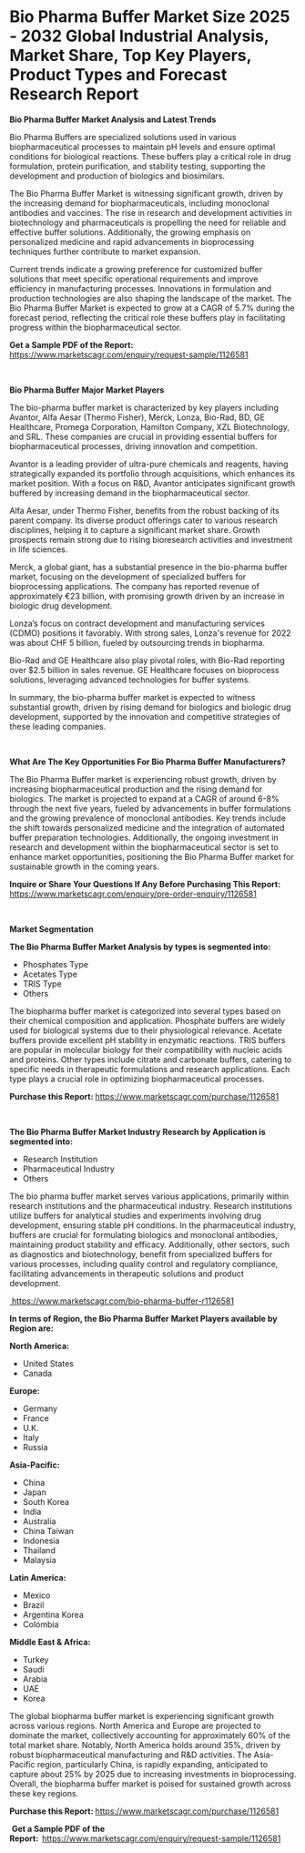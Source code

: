 <p><h1>Bio Pharma Buffer Market Size 2025 - 2032 Global Industrial Analysis, Market Share, Top Key Players, Product Types and Forecast Research Report</h1></p><p><strong>Bio Pharma Buffer Market Analysis and Latest Trends</strong></p>
<p><p>Bio Pharma Buffers are specialized solutions used in various biopharmaceutical processes to maintain pH levels and ensure optimal conditions for biological reactions. These buffers play a critical role in drug formulation, protein purification, and stability testing, supporting the development and production of biologics and biosimilars. </p><p>The Bio Pharma Buffer Market is witnessing significant growth, driven by the increasing demand for biopharmaceuticals, including monoclonal antibodies and vaccines. The rise in research and development activities in biotechnology and pharmaceuticals is propelling the need for reliable and effective buffer solutions. Additionally, the growing emphasis on personalized medicine and rapid advancements in bioprocessing techniques further contribute to market expansion.</p><p>Current trends indicate a growing preference for customized buffer solutions that meet specific operational requirements and improve efficiency in manufacturing processes. Innovations in formulation and production technologies are also shaping the landscape of the market. The Bio Pharma Buffer Market is expected to grow at a CAGR of 5.7% during the forecast period, reflecting the critical role these buffers play in facilitating progress within the biopharmaceutical sector.</p></p>
<p><strong>Get a Sample PDF of the Report:&nbsp;</strong> <a href="https://www.marketscagr.com/enquiry/request-sample/1126581?utm_campaign=3576&utm_medium=2&utm_source=Github&utm_content=ia&utm_term=19042025&utm_id=bio-pharma-buffer">https://www.marketscagr.com/enquiry/request-sample/1126581</a></p>
<p>&nbsp;</p>
<p><strong>Bio Pharma Buffer Major Market Players</strong></p>
<p><p>The bio-pharma buffer market is characterized by key players including Avantor, Alfa Aesar (Thermo Fisher), Merck, Lonza, Bio-Rad, BD, GE Healthcare, Promega Corporation, Hamilton Company, XZL Biotechnology, and SRL. These companies are crucial in providing essential buffers for biopharmaceutical processes, driving innovation and competition.</p><p>Avantor is a leading provider of ultra-pure chemicals and reagents, having strategically expanded its portfolio through acquisitions, which enhances its market position. With a focus on R&D, Avantor anticipates significant growth buffered by increasing demand in the biopharmaceutical sector.</p><p>Alfa Aesar, under Thermo Fisher, benefits from the robust backing of its parent company. Its diverse product offerings cater to various research disciplines, helping it to capture a significant market share. Growth prospects remain strong due to rising bioresearch activities and investment in life sciences.</p><p>Merck, a global giant, has a substantial presence in the bio-pharma buffer market, focusing on the development of specialized buffers for bioprocessing applications. The company has reported revenue of approximately €23 billion, with promising growth driven by an increase in biologic drug development.</p><p>Lonza’s focus on contract development and manufacturing services (CDMO) positions it favorably. With strong sales, Lonza's revenue for 2022 was about CHF 5 billion, fueled by outsourcing trends in biopharma.</p><p>Bio-Rad and GE Healthcare also play pivotal roles, with Bio-Rad reporting over $2.5 billion in sales revenue. GE Healthcare focuses on bioprocess solutions, leveraging advanced technologies for buffer systems.</p><p>In summary, the bio-pharma buffer market is expected to witness substantial growth, driven by rising demand for biologics and biologic drug development, supported by the innovation and competitive strategies of these leading companies.</p></p>
<p>&nbsp;</p>
<p><strong>What Are The Key Opportunities For Bio Pharma Buffer Manufacturers?</strong></p>
<p><p>The Bio Pharma Buffer market is experiencing robust growth, driven by increasing biopharmaceutical production and the rising demand for biologics. The market is projected to expand at a CAGR of around 6-8% through the next five years, fueled by advancements in buffer formulations and the growing prevalence of monoclonal antibodies. Key trends include the shift towards personalized medicine and the integration of automated buffer preparation technologies. Additionally, the ongoing investment in research and development within the biopharmaceutical sector is set to enhance market opportunities, positioning the Bio Pharma Buffer market for sustainable growth in the coming years.</p></p>
<p><strong>Inquire or Share Your Questions If Any Before Purchasing This Report:</strong> <a href="https://www.marketscagr.com/enquiry/pre-order-enquiry/1126581?utm_campaign=3576&utm_medium=2&utm_source=Github&utm_content=ia&utm_term=19042025&utm_id=bio-pharma-buffer">https://www.marketscagr.com/enquiry/pre-order-enquiry/1126581</a></p>
<p>&nbsp;</p>
<p><strong>Market Segmentation</strong></p>
<p><strong>The Bio Pharma Buffer Market Analysis by types is segmented into:</strong></p>
<p><ul><li>Phosphates Type</li><li>Acetates Type</li><li>TRIS Type</li><li>Others</li></ul></p>
<p><p>The biopharma buffer market is categorized into several types based on their chemical composition and application. Phosphate buffers are widely used for biological systems due to their physiological relevance. Acetate buffers provide excellent pH stability in enzymatic reactions. TRIS buffers are popular in molecular biology for their compatibility with nucleic acids and proteins. Other types include citrate and carbonate buffers, catering to specific needs in therapeutic formulations and research applications. Each type plays a crucial role in optimizing biopharmaceutical processes.</p></p>
<p><strong>Purchase this Report:&nbsp;</strong><a href="https://www.marketscagr.com/purchase/1126581?utm_campaign=3576&utm_medium=2&utm_source=Github&utm_content=ia&utm_term=19042025&utm_id=bio-pharma-buffer">https://www.marketscagr.com/purchase/1126581</a></p>
<p>&nbsp;</p>
<p><strong>The Bio Pharma Buffer Market Industry Research by Application is segmented into:</strong></p>
<p><ul><li>Research Institution</li><li>Pharmaceutical Industry</li><li>Others</li></ul></p>
<p><p>The bio pharma buffer market serves various applications, primarily within research institutions and the pharmaceutical industry. Research institutions utilize buffers for analytical studies and experiments involving drug development, ensuring stable pH conditions. In the pharmaceutical industry, buffers are crucial for formulating biologics and monoclonal antibodies, maintaining product stability and efficacy. Additionally, other sectors, such as diagnostics and biotechnology, benefit from specialized buffers for various processes, including quality control and regulatory compliance, facilitating advancements in therapeutic solutions and product development.</p></p>
<p><a href="https://www.marketscagr.com/bio-pharma-buffer-r1126581?utm_campaign=3576&utm_medium=2&utm_source=Github&utm_content=ia&utm_term=19042025&utm_id=bio-pharma-buffer">&nbsp;https://www.marketscagr.com/bio-pharma-buffer-r1126581</a></p>
<p><strong>In terms of Region, the Bio Pharma Buffer Market Players available by Region are:</strong></p>
<p>
    <p> <strong> North America: </strong>
        <ul>
            <li>United States</li>
            <li>Canada</li>
        </ul>
        </p> 
    <p> <strong> Europe: </strong>
        <ul>
            <li>Germany</li>
            <li>France</li>
            <li>U.K.</li>
            <li>Italy</li>
            <li>Russia</li>
        </ul>
        </p> 
    <p> <strong> Asia-Pacific: </strong>
        <ul>
            <li>China</li>
            <li>Japan</li>
            <li>South Korea</li>
            <li>India</li>
            <li>Australia</li>
            <li>China Taiwan</li>
            <li>Indonesia</li>
            <li>Thailand</li>
            <li>Malaysia</li>
        </ul>
        </p> 
    <p> <strong> Latin America: </strong>
        <ul>
            <li>Mexico</li>
            <li>Brazil</li>
            <li>Argentina Korea</li>
            <li>Colombia</li>
        </ul>
        </p> 
    <p> <strong> Middle East & Africa: </strong>
        <ul>
            <li>Turkey</li>
            <li>Saudi</li>
            <li>Arabia</li>
            <li>UAE</li>
            <li>Korea</li>
        </ul>
    </p>
    </p>
<p><p>The global biopharma buffer market is experiencing significant growth across various regions. North America and Europe are projected to dominate the market, collectively accounting for approximately 60% of the total market share. Notably, North America holds around 35%, driven by robust biopharmaceutical manufacturing and R&D activities. The Asia-Pacific region, particularly China, is rapidly expanding, anticipated to capture about 25% by 2025 due to increasing investments in bioprocessing. Overall, the biopharma buffer market is poised for sustained growth across these key regions.</p></p>
<p><strong>Purchase this Report: </strong><a href="https://www.marketscagr.com/purchase/1126581?utm_campaign=3576&utm_medium=2&utm_source=Github&utm_content=ia&utm_term=19042025&utm_id=bio-pharma-buffer">https://www.marketscagr.com/purchase/1126581</a></p>
<p>&nbsp;<strong>Get a Sample PDF of the Report:&nbsp;&nbsp;</strong><a href="https://www.marketscagr.com/enquiry/request-sample/1126581?utm_campaign=3576&utm_medium=2&utm_source=Github&utm_content=ia&utm_term=19042025&utm_id=bio-pharma-buffer">https://www.marketscagr.com/enquiry/request-sample/1126581</a></p>
<p><strong></strong></p>
<p><p></p><p></p><p></p></p>